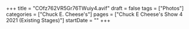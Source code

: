 +++
title = "COfz762VR5Gr76TWuiy4.avif"
draft = false
tags = ["Photos"]
categories = ["Chuck E. Cheese's"]
pages = ["Chuck E Cheese's Show 4 2021 (Existing Stages)"]
startDate = ""
+++
